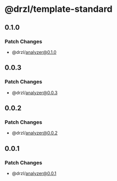 # @drzl/template-standard

## 0.1.0

### Patch Changes

- @drzl/analyzer@0.1.0

## 0.0.3

### Patch Changes

- @drzl/analyzer@0.0.3

## 0.0.2

### Patch Changes

- @drzl/analyzer@0.0.2

## 0.0.1

### Patch Changes

- @drzl/analyzer@0.0.1
